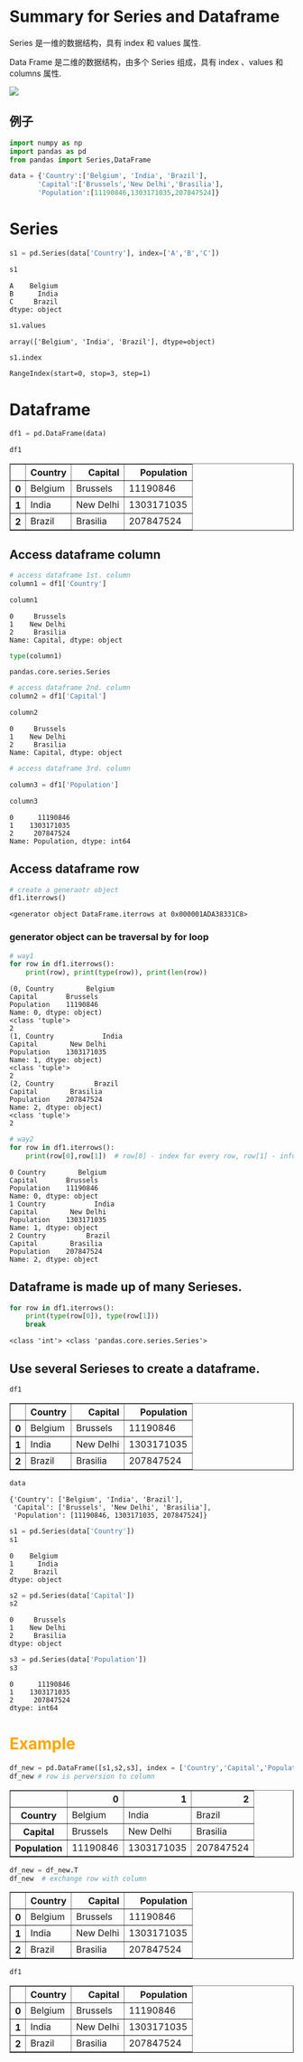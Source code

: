 # Summary for Series and Dataframe

Series 是一维的数据结构，具有 index 和 values 属性.

Data Frame 是二维的数据结构，由多个 Series 组成，具有 index 、values 和 columns 属性.

![](Resource/00.png)



## 例子




```python
import numpy as np
import pandas as pd
from pandas import Series,DataFrame
```


```python
data = {'Country':['Belgium', 'India', 'Brazil'],
       'Capital':['Brussels','New Delhi','Brasilia'],
       'Population':[11190846,1303171035,207847524]}
```

# Series


```python
s1 = pd.Series(data['Country'], index=['A','B','C'])
```


```python
s1
```




    A    Belgium
    B      India
    C     Brazil
    dtype: object




```python
s1.values
```




    array(['Belgium', 'India', 'Brazil'], dtype=object)




```python
s1.index
```




    RangeIndex(start=0, stop=3, step=1)



# Dataframe


```python
df1 = pd.DataFrame(data)
```


```python
df1
```




<div>
<style scoped>
    .dataframe tbody tr th:only-of-type {
        vertical-align: middle;
    }

    .dataframe tbody tr th {
        vertical-align: top;
    }
    
    .dataframe thead th {
        text-align: right;
    }
</style>
<table border="1" class="dataframe">
  <thead>
    <tr style="text-align: right;">
      <th></th>
      <th>Country</th>
      <th>Capital</th>
      <th>Population</th>
    </tr>
  </thead>
  <tbody>
    <tr>
      <th>0</th>
      <td>Belgium</td>
      <td>Brussels</td>
      <td>11190846</td>
    </tr>
    <tr>
      <th>1</th>
      <td>India</td>
      <td>New Delhi</td>
      <td>1303171035</td>
    </tr>
    <tr>
      <th>2</th>
      <td>Brazil</td>
      <td>Brasilia</td>
      <td>207847524</td>
    </tr>
  </tbody>
</table>
</div>



## Access dataframe column


```python
# access dataframe 1st. column
column1 = df1['Country']
```


```python
column1
```




    0     Brussels
    1    New Delhi
    2     Brasilia
    Name: Capital, dtype: object




```python
type(column1) 
```




    pandas.core.series.Series




```python
# access dataframe 2nd. column
column2 = df1['Capital']
```


```python
column2
```




    0     Brussels
    1    New Delhi
    2     Brasilia
    Name: Capital, dtype: object




```python
# access dataframe 3rd. column
```


```python
column3 = df1['Population']
```


```python
column3
```




    0      11190846
    1    1303171035
    2     207847524
    Name: Population, dtype: int64



## Access dataframe row


```python
# create a generaotr object
df1.iterrows()
```




    <generator object DataFrame.iterrows at 0x000001ADA38331C8>



### generator object can be traversal by for loop


```python
# way1
for row in df1.iterrows():
    print(row), print(type(row)), print(len(row))
```

    (0, Country        Belgium
    Capital       Brussels
    Population    11190846
    Name: 0, dtype: object)
    <class 'tuple'>
    2
    (1, Country            India
    Capital        New Delhi
    Population    1303171035
    Name: 1, dtype: object)
    <class 'tuple'>
    2
    (2, Country          Brazil
    Capital        Brasilia
    Population    207847524
    Name: 2, dtype: object)
    <class 'tuple'>
    2



```python
# way2
for row in df1.iterrows():
    print(row[0],row[1])  # row[0] - index for every row, row[1] - information for every row
```

    0 Country        Belgium
    Capital       Brussels
    Population    11190846
    Name: 0, dtype: object
    1 Country            India
    Capital        New Delhi
    Population    1303171035
    Name: 1, dtype: object
    2 Country          Brazil
    Capital        Brasilia
    Population    207847524
    Name: 2, dtype: object


## Dataframe is made up of many Serieses.


```python
for row in df1.iterrows():
    print(type(row[0]), type(row[1]))
    break
```

    <class 'int'> <class 'pandas.core.series.Series'>


## Use several Serieses to create a dataframe.


```python
df1
```




<div>
<style scoped>
    .dataframe tbody tr th:only-of-type {
        vertical-align: middle;
    }

    .dataframe tbody tr th {
        vertical-align: top;
    }
    
    .dataframe thead th {
        text-align: right;
    }
</style>
<table border="1" class="dataframe">
  <thead>
    <tr style="text-align: right;">
      <th></th>
      <th>Country</th>
      <th>Capital</th>
      <th>Population</th>
    </tr>
  </thead>
  <tbody>
    <tr>
      <th>0</th>
      <td>Belgium</td>
      <td>Brussels</td>
      <td>11190846</td>
    </tr>
    <tr>
      <th>1</th>
      <td>India</td>
      <td>New Delhi</td>
      <td>1303171035</td>
    </tr>
    <tr>
      <th>2</th>
      <td>Brazil</td>
      <td>Brasilia</td>
      <td>207847524</td>
    </tr>
  </tbody>
</table>
</div>




```python
data
```




    {'Country': ['Belgium', 'India', 'Brazil'],
     'Capital': ['Brussels', 'New Delhi', 'Brasilia'],
     'Population': [11190846, 1303171035, 207847524]}




```python
s1 = pd.Series(data['Country'])
s1
```




    0    Belgium
    1      India
    2     Brazil
    dtype: object




```python
s2 = pd.Series(data['Capital'])
s2
```




    0     Brussels
    1    New Delhi
    2     Brasilia
    dtype: object




```python
s3 = pd.Series(data['Population'])
s3
```




    0      11190846
    1    1303171035
    2     207847524
    dtype: int64



# <font color="orange"> Example </font>


```python
df_new = pd.DataFrame([s1,s2,s3], index = ['Country','Capital','Population'])
df_new # row is perversion to column
```




<div>
<style scoped>
    .dataframe tbody tr th:only-of-type {
        vertical-align: middle;
    }

    .dataframe tbody tr th {
        vertical-align: top;
    }
    
    .dataframe thead th {
        text-align: right;
    }
</style>
<table border="1" class="dataframe">
  <thead>
    <tr style="text-align: right;">
      <th></th>
      <th>0</th>
      <th>1</th>
      <th>2</th>
    </tr>
  </thead>
  <tbody>
    <tr>
      <th>Country</th>
      <td>Belgium</td>
      <td>India</td>
      <td>Brazil</td>
    </tr>
    <tr>
      <th>Capital</th>
      <td>Brussels</td>
      <td>New Delhi</td>
      <td>Brasilia</td>
    </tr>
    <tr>
      <th>Population</th>
      <td>11190846</td>
      <td>1303171035</td>
      <td>207847524</td>
    </tr>
  </tbody>
</table>
</div>




```python
df_new = df_new.T
df_new  # exchange row with column
```




<div>
<style scoped>
    .dataframe tbody tr th:only-of-type {
        vertical-align: middle;
    }

    .dataframe tbody tr th {
        vertical-align: top;
    }
    
    .dataframe thead th {
        text-align: right;
    }
</style>
<table border="1" class="dataframe">
  <thead>
    <tr style="text-align: right;">
      <th></th>
      <th>Country</th>
      <th>Capital</th>
      <th>Population</th>
    </tr>
  </thead>
  <tbody>
    <tr>
      <th>0</th>
      <td>Belgium</td>
      <td>Brussels</td>
      <td>11190846</td>
    </tr>
    <tr>
      <th>1</th>
      <td>India</td>
      <td>New Delhi</td>
      <td>1303171035</td>
    </tr>
    <tr>
      <th>2</th>
      <td>Brazil</td>
      <td>Brasilia</td>
      <td>207847524</td>
    </tr>
  </tbody>
</table>
</div>




```python
df1
```




<div>
<style scoped>
    .dataframe tbody tr th:only-of-type {
        vertical-align: middle;
    }

    .dataframe tbody tr th {
        vertical-align: top;
    }
    
    .dataframe thead th {
        text-align: right;
    }
</style>
<table border="1" class="dataframe">
  <thead>
    <tr style="text-align: right;">
      <th></th>
      <th>Country</th>
      <th>Capital</th>
      <th>Population</th>
    </tr>
  </thead>
  <tbody>
    <tr>
      <th>0</th>
      <td>Belgium</td>
      <td>Brussels</td>
      <td>11190846</td>
    </tr>
    <tr>
      <th>1</th>
      <td>India</td>
      <td>New Delhi</td>
      <td>1303171035</td>
    </tr>
    <tr>
      <th>2</th>
      <td>Brazil</td>
      <td>Brasilia</td>
      <td>207847524</td>
    </tr>
  </tbody>
</table>
</div>


